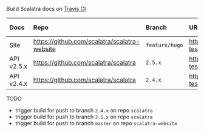 


Build Scalatra docs on [Travis CI](https://travis-ci.org/dozed/travis-test)

| Docs        | Repo                                          | Branch         | URL                                                            | Built with                                      |
| :---------- | :-------------------------------------------- | :------------- | :------------------------------------------------------------- | :---------------------------------------------- |
| Site        | https://github.com/scalatra/scalatra-website  | `feature/hugo` | https://scalatra.github.io/travis-test/                        | [Hugo](https://gohugo.io/)                      |
| API v2.5.x  | https://github.com/scalatra/scalatra          | `2.5.x`        | https://dozed.github.io/travis-test/apidocs/2.5/org/scalatra/  | [sbt-unidoc](https://github.com/sbt/sbt-unidoc) |
| API v2.4.x  | https://github.com/scalatra/scalatra          | `2.4.x`        | https://dozed.github.io/travis-test/apidocs/2.4/org/scalatra/  | [sbt-unidoc](https://github.com/sbt/sbt-unidoc) |




TODO

  - trigger build for push to branch `2.4.x` on repo `scalatra`
  - trigger build for push to branch `2.5.x` on repo `scalatra`
  - trigger build for push to branch `master` on repo `scalatra-website`
